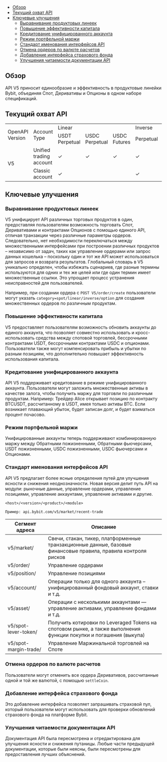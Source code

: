 - [Обзор](#обзор)
- [Текущий охват API](#текущий-охват-api)
- [Ключевые улучшения](#ключевые-улучшения)
  - [Выравнивание продуктовых линеек](#выравнивание-продуктовых-линеек)
  - [Повышение эффективности капитала](#повышение-эффективности-капитала)
  - [Кредитование унифицированного аккаунта](#кредитование-унифицированного-аккаунта)
  - [Режим портфельной маржи](#режим-портфельной-маржи)
  - [Стандарт именования интерфейсов API](#стандарт-именования-интерфейсов-api)
  - [Отмена ордеров по валюте расчетов](#отмена-ордеров-по-валюте-расчетов)
  - [Добавление интерфейса страхового фонда](#добавление-интерфейса-страхового-фонда)
  - [Улучшения читаемости документации API](#улучшения-читаемости-документации-api)

<a id="обзор"></a>

## Обзор

API V5 приносит единообразие и эффективность в продуктовые линейки Bybit, объединяя Спот, Деривативы и Опционы в одном
наборе спецификаций.

<a id="текущий-охват-api"></a>

## Текущий охват API

<table class="iksweb">
		<tr>
			<td rowspan="2">OpenAPI Version</td>
			<td rowspan="2">Account Type</td>
			<td colspan="3">Linear</td>
			<td colspan="2">Inverse</td>
			<td rowspan="2">Spot</td>
			<td rowspan="2">Options</td>
		</tr>
		<tr>
			<td>USDT Perpetual</td>
			<td>USDC Perpetual</td>
			<td>USDC Futures</td>
			<td>Perpetual</td>
			<td>Futures</td>
		</tr>
		<tr>
			<td rowspan="2">V5</td>
			<td>Unified trading account</td>
			<td>✓</td>
			<td>✓</td>
			<td>✓</td>
			<td>✓</td>
			<td>✓</td>
			<td>✓</td>
			<td>✓</td>
		</tr>
		<tr>
			<td>Classic account</td>
			<td>✓</td>
			<td></td>
			<td></td>
			<td>✓</td>
			<td>✓</td>
			<td>✓</td>
			<td></td>
		</tr>
</table>

<a id="ключевые-улучшения"></a>

## Ключевые улучшения

<a id="выравнивание-продуктовых-линеек"></a>

### Выравнивание продуктовых линеек

V5 унифицирует API различных торговых продуктов в один, предоставляя пользователям возможность торговать Спот,
Деривативами и контрактами Опционов с помощью единого API, отличая транзакции через различные параметры ордеров.
Следовательно, нет необходимости переключаться между множественными интерфейсами при построении различных
продуктов – независимо от задач, таких как управление ордерами или запрос данных кошелька – поскольку один и тот же
API может использоваться для запросов и возврата результатов.
Глобальный словарь в V5 уникально определен, чтобы избежать сценариев, где разные термины используются для одних и тех
же целей или где один термин имеет множественные ссылки. Это упрощает процесс устранения неисправностей для
пользователей.

Например, при создании ордера с `POST V5/order/create` пользователи могут указать `category=spot/linear/inverse/option`
для создания множественных ордеров по различным продуктам.

<a id="повышение-эффективности-капитала"></a>

### Повышение эффективности капитала

V5 предоставляет пользователям возможность обновить аккаунты до единого аккаунта, что позволяет совместно использовать
и кросс-использовать средства между спотовой торговлей, бессрочными контрактами USDT, бессрочными контрактами USDC и
опционами. Пользователи также могут компенсировать прибыль и убытки по разным позициям, что дополнительно повышает
эффективность использования капитала.

<a id="кредитование-унифицированного-аккаунта"></a>

### Кредитование унифицированного аккаунта

API V5 поддерживает кредитование в режиме унифицированного аккаунта. Пользователи могут заложить множественные активы
в качестве залога, чтобы получить маржу для торговли по различным продуктам.
Например: Трейдер Alice открывает позицию по контракту BTCUSDT, рассчитанному в USDT, имея только активы BTC. Если
возникает плавающий убыток, будет записан долг, и будет взиматься процент почасово.

<a id="режим-портфельной-маржи"></a>

### Режим портфельной маржи

Унифицированные аккаунты теперь поддерживают комбинированную маржу между Обратными пожизненными, Обратными фьючерсами,
USDT пожизненными, USDC пожизненными, USDC фьючерсами и Опционами.

<a id="стандарт-именования-интерфейсов-api"></a>

### Стандарт именования интерфейсов API

API V5 предлагает более ясные определения путей для улучшения ясности и снижения неоднозначности. Новая версия делит
путь API на модули: рыночные данные, управление ордерами, управление позициями, управление аккаунтами, управление
активами и другие.

`<host>/<version>/<product>/<module>`

`Пример: api.bybit.com/v5/market/recent-trade`

|Сегмент адреса	        |Описание                                                                                                             |
|-----------------------|---------------------------------------------------------------------------------------------------------------------|
|v5/market/           	|Свечи, стакан, тикер, платформенные транзакционные данные, базовые финансовые правила, правила контроля рисков       |
|v5/order/        	    |Управление ордерами                                                                                                  |
|v5/position/	        |Управление позициями                                                                                                 |
|v5/account/  	        |Операции только для одного аккаунта – унифицированный фондовый аккаунт, ставки и т.д.                                |
|v5/asset/	            |Операции с несколькими аккаунтами — управление активами, управление фондами и т.д.                                   |
|v5/spot-lever-token/  	|Получить котировки по Leveraged Tokens на спотовом рынке, а также выполнения функции покупки и погашения (выкупа)    |
|v5/spot-margin-trade/  |Управление Маржинальной торговлей на Споте                                                                           |

<a id="отмена-ордеров-по-валюте-расчетов"></a>

### Отмена ордеров по валюте расчетов

Пользователи могут отменить все ордера Деривативов, рассчитанные одной и той же валютой, с помощью `settleCoin`.

<a id="добавление-интерфейса-страхового-фонда"></a>

### Добавление интерфейса страхового фонда

Это добавление интерфейса позволяет запрашивать страховой пул, который пользователи могут использовать для проверки
обновлений страхового фонда на платформе Bybit.

<a id="улучшения-читаемости-документации-api"></a>

### Улучшения читаемости документации API

Документация API была пересмотрена и отредактирована для улучшения ясности и снижения путаницы. Любые части предыдущей
документации, которые были неясны, были пересмотрены для предоставления лучших объяснений.
